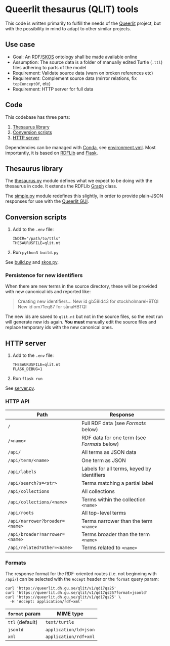# Queerlit thesaurus (QLIT) tools

This code is written primarily to fulfill the needs of the [Queerlit](https://queerlit.dh.gu.se/) project, but with the possibility in mind to adapt to other similar projects.

## Use case

- Goal: An RDF/[SKOS](https://www.w3.org/2004/02/skos/) ontology shall be made available online
- Assumption: The source data is a folder of manually edited Turtle (`.ttl`) files adhering to parts of the model
- Requirement: Validate source data (warn on broken references etc)
- Requirement: Complement source data (mirror relations, fix `topConceptOf`, etc)
- Requirement: HTTP server for full data

## Code

This codebase has three parts:

1. [Thesaurus library](#thesaurus-library)
2. [Conversion scripts](#conversion-scripts)
3. [HTTP server](#http-server)

Dependencies can be managed with [Conda](https://docs.conda.io/en/latest/), see [environment.yml](./environment.yml). Most importantly, it is based on [RDFLib](https://rdflib.readthedocs.io/en/stable/) and [Flask](https://flask.palletsprojects.com/en/2.1.x/).

## Thesaurus library

The [thesaurus.py](qlit/thesaurus.py) module defines what we expect to be doing with the thesaurus in code. It extends the RDFLib [Graph](https://rdflib.readthedocs.io/en/stable/apidocs/rdflib.html#rdflib.graph.Graph) class.

The [simple.py](qlit/simple.py) module redefines this slightly, in order to provide plain-JSON responses for use with the [Queerlit GUI](https://github.com/CDH-DevTeam/queerlit-gui).

## Conversion scripts

1. Add to the `.env` file:
   ```
   INDIR="/path/to/ttls"
   THESAURUSFILE=qlit.nt
   ```
2. Run `python3 build.py`

See [build.py](build.py) and [skos.py](qlit/skos.py).

### Persistence for new identifiers

When there are new terms in the source directory, these will be provided with new canonical ids and reported like:

> Creating new identifiers...
> New id gb58ld43 for stockholmareHBTQI
> New id om71eq87 for sånaHBTQI

The new ids are saved to `qlit.nt` but not in the source files, so the next run will generate new ids again. **You must** manually edit the source files and replace temporary ids with the new canonical ones.

## HTTP server

1. Add to the `.env` file:
   ```
   THESAURUSFILE=qlit.nt
   FLASK_DEBUG=1
   ```
2. Run `flask run`

See [server.py](qlit/server.py).

### HTTP API

| Path                           | Response                                    |
| ------------------------------ | ------------------------------------------- |
| `/`                            | Full RDF data (see _Formats_ below)         |
| `/<name>`                      | RDF data for one term (see _Formats_ below) |
| `/api/`                        | All terms as JSON data                      |
| `/api/term/<name>`             | One term as JSON                            |
| `/api/labels`                  | Labels for all terms, keyed by identifiers  |
| `/api/search?s=<str>`          | Terms matching a partial label              |
| `/api/collections`             | All collections                             |
| `/api/collections/<name>`      | Terms within the collection `<name>`        |
| `/api/roots`                   | All top-level terms                         |
| `/api/narrower?broader=<name>` | Terms narrower than the term `<name>`       |
| `/api/broader?narrower=<name>` | Terms broader than the term `<name>`        |
| `/api/related?other=<name>`    | Terms related to `<name>`                   |

### Formats

The response format for the RDF-oriented routes (i.e. not beginning with `/api/`) can be selected with the `Accept` header or the `format` query param:

```
curl 'https://queerlit.dh.gu.se/qlit/v1/qd17qs25'
curl 'https://queerlit.dh.gu.se/qlit/v1/qd17qs25?format=jsonld'
curl 'https://queerlit.dh.gu.se/qlit/v1/qd17qs25' \
  -H 'Accept: application/rdf+xml'
```

| `format` param  | MIME type             |
| --------------- | --------------------- |
| `ttl` (default) | `text/turtle`         |
| `jsonld`        | `application/ld+json` |
| `xml`           | `application/rdf+xml` |
